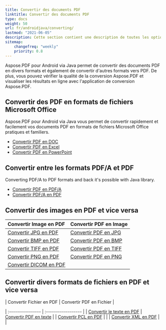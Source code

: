 ```yaml
---
title: Convertir des documents PDF
linktitle: Convertir des documents PDF
type: docs
weight: 50
url: fr/androidjava/converting/
lastmod: "2021-06-05"
description: Cette section contient une description de toutes les options possibles pour convertir des documents PDF sur Android via Java en utilisant la bibliothèque Aspose.PDF.
sitemap:
    changefreq: "weekly"
    priority: 0.8
---
```


Aspose.PDF pour Android via Java permet de convertir des documents PDF en divers formats et également de convertir d'autres formats vers PDF. De plus, vous pouvez vérifier la qualité de la conversion Aspose.PDF et visualiser les résultats en ligne avec l'application de conversion Aspose.PDF.

## Convertir des PDF en formats de fichiers Microsoft Office

Aspose.PDF pour Android via Java vous permet de convertir rapidement et facilement vos documents PDF en formats de fichiers Microsoft Office pratiques et familiers.

- [Convertir PDF en DOC](/pdf/androidjava/convert-pdf-to-doc/)
- [Convertir PDF en Excel](/pdf/androidjava/convert-pdf-to-excel/)
- [Convertir PDF en PowerPoint](/pdf/androidjava/convert-pdf-to-powerpoint/)


## Convertir entre les formats PDF/A et PDF

Converting PDF/A to PDF formats and back it's possible with Java library.

- [Convertir PDF en PDF/A](/pdf/androidjava/convert-pdf-file-to-pdfa/)
- [Convertir PDF/A en PDF](/pdf/androidjava/convert-pdfa-to-pdf/)

## Convertir des images en PDF et vice versa

| Convertir Image en PDF | Convertir PDF en Image |
| :---------------- | :------------------ |
| [Convertir JPG en PDF](/pdf/androidjava/convert-jpg-to-pdf/) | [Convertir PDF en JPG](/pdf/androidjava/convert-pdf-to-jpg/) |
| [Convertir BMP en PDF](/pdf/androidjava/convert-bmp-to-pdf/) | [Convertir PDF en BMP](/pdf/androidjava/convert-pdf-to-bmp/) |
| [Convertir TIFF en PDF](/pdf/androidjava/convert-tiff-to-pdf/) | [Convertir PDF en TIFF](/pdf/androidjava/convert-pdf-to-tiff/) |
| [Convertir PNG en PDF](/pdf/androidjava/convert-png-to-pdf/) | [Convertir PDF en PNG](/pdf/androidjava/convert-pdf-to-png/) |
| [Convertir DICOM en PDF](/pdf/androidjava/convert-dicom-to-pdf/) | |

## Convertir divers formats de fichiers en PDF et vice versa

| Convertir Fichier en PDF | Convertir PDF en Fichier |

| :---------------- | :------------------ |
| [Convertir le texte en PDF](/pdf/androidjava/convert-text-to-pdf/) | [Convertir PDF en texte](/pdf/androidjava/convert-pdf-to-txt/) |
| [Convertir PCL en PDF](/pdf/androidjava/convert-pcl-to-pdf/) | |
| [Convertir XML en PDF](/pdf/androidjava/convert-xml-to-pdf/) | |
